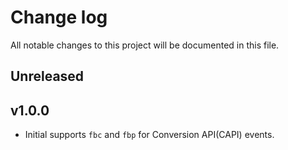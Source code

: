 # Change log

All notable changes to this project will be documented in this file.

## Unreleased

## v1.0.0

- Initial supports `fbc` and `fbp` for Conversion API(CAPI) events.
